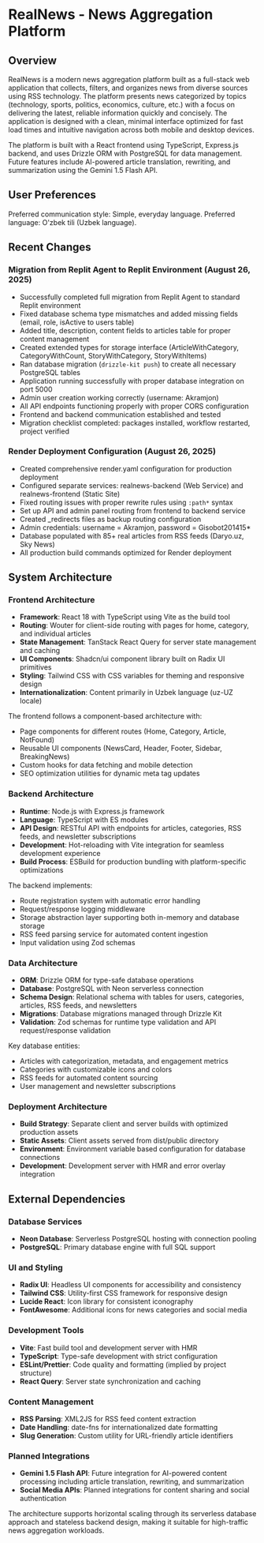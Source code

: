 # RealNews - News Aggregation Platform

## Overview

RealNews is a modern news aggregation platform built as a full-stack web application that collects, filters, and organizes news from diverse sources using RSS technology. The platform presents news categorized by topics (technology, sports, politics, economics, culture, etc.) with a focus on delivering the latest, reliable information quickly and concisely. The application is designed with a clean, minimal interface optimized for fast load times and intuitive navigation across both mobile and desktop devices.

The platform is built with a React frontend using TypeScript, Express.js backend, and uses Drizzle ORM with PostgreSQL for data management. Future features include AI-powered article translation, rewriting, and summarization using the Gemini 1.5 Flash API.

## User Preferences

Preferred communication style: Simple, everyday language.
Preferred language: O'zbek tili (Uzbek language).

## Recent Changes

### Migration from Replit Agent to Replit Environment (August 26, 2025)
- Successfully completed full migration from Replit Agent to standard Replit environment
- Fixed database schema type mismatches and added missing fields (email, role, isActive to users table)
- Added title, description, content fields to articles table for proper content management
- Created extended types for storage interface (ArticleWithCategory, CategoryWithCount, StoryWithCategory, StoryWithItems)
- Ran database migration (`drizzle-kit push`) to create all necessary PostgreSQL tables
- Application running successfully with proper database integration on port 5000
- Admin user creation working correctly (username: Akramjon)
- All API endpoints functioning properly with proper CORS configuration
- Frontend and backend communication established and tested
- Migration checklist completed: packages installed, workflow restarted, project verified

### Render Deployment Configuration (August 26, 2025)
- Created comprehensive render.yaml configuration for production deployment
- Configured separate services: realnews-backend (Web Service) and realnews-frontend (Static Site)
- Fixed routing issues with proper rewrite rules using `:path*` syntax
- Set up API and admin panel routing from frontend to backend service
- Created _redirects files as backup routing configuration
- Admin credentials: username = Akramjon, password = Gisobot201415*
- Database populated with 85+ real articles from RSS feeds (Daryo.uz, Sky News)
- All production build commands optimized for Render deployment

## System Architecture

### Frontend Architecture
- **Framework**: React 18 with TypeScript using Vite as the build tool
- **Routing**: Wouter for client-side routing with pages for home, category, and individual articles
- **State Management**: TanStack React Query for server state management and caching
- **UI Components**: Shadcn/ui component library built on Radix UI primitives
- **Styling**: Tailwind CSS with CSS variables for theming and responsive design
- **Internationalization**: Content primarily in Uzbek language (uz-UZ locale)

The frontend follows a component-based architecture with:
- Page components for different routes (Home, Category, Article, NotFound)
- Reusable UI components (NewsCard, Header, Footer, Sidebar, BreakingNews)
- Custom hooks for data fetching and mobile detection
- SEO optimization utilities for dynamic meta tag updates

### Backend Architecture
- **Runtime**: Node.js with Express.js framework
- **Language**: TypeScript with ES modules
- **API Design**: RESTful API with endpoints for articles, categories, RSS feeds, and newsletter subscriptions
- **Development**: Hot-reloading with Vite integration for seamless development experience
- **Build Process**: ESBuild for production bundling with platform-specific optimizations

The backend implements:
- Route registration system with automatic error handling
- Request/response logging middleware
- Storage abstraction layer supporting both in-memory and database storage
- RSS feed parsing service for automated content ingestion
- Input validation using Zod schemas

### Data Architecture
- **ORM**: Drizzle ORM for type-safe database operations
- **Database**: PostgreSQL with Neon serverless connection
- **Schema Design**: Relational schema with tables for users, categories, articles, RSS feeds, and newsletters
- **Migrations**: Database migrations managed through Drizzle Kit
- **Validation**: Zod schemas for runtime type validation and API request/response validation

Key database entities:
- Articles with categorization, metadata, and engagement metrics
- Categories with customizable icons and colors
- RSS feeds for automated content sourcing
- User management and newsletter subscriptions

### Deployment Architecture
- **Build Strategy**: Separate client and server builds with optimized production assets
- **Static Assets**: Client assets served from dist/public directory
- **Environment**: Environment variable based configuration for database connections
- **Development**: Development server with HMR and error overlay integration

## External Dependencies

### Database Services
- **Neon Database**: Serverless PostgreSQL hosting with connection pooling
- **PostgreSQL**: Primary database engine with full SQL support

### UI and Styling
- **Radix UI**: Headless UI components for accessibility and consistency
- **Tailwind CSS**: Utility-first CSS framework for responsive design
- **Lucide React**: Icon library for consistent iconography
- **FontAwesome**: Additional icons for news categories and social media

### Development Tools
- **Vite**: Fast build tool and development server with HMR
- **TypeScript**: Type-safe development with strict configuration
- **ESLint/Prettier**: Code quality and formatting (implied by project structure)
- **React Query**: Server state synchronization and caching

### Content Management
- **RSS Parsing**: XML2JS for RSS feed content extraction
- **Date Handling**: date-fns for internationalized date formatting
- **Slug Generation**: Custom utility for URL-friendly article identifiers

### Planned Integrations
- **Gemini 1.5 Flash API**: Future integration for AI-powered content processing including article translation, rewriting, and summarization
- **Social Media APIs**: Planned integrations for content sharing and social authentication

The architecture supports horizontal scaling through its serverless database approach and stateless backend design, making it suitable for high-traffic news aggregation workloads.